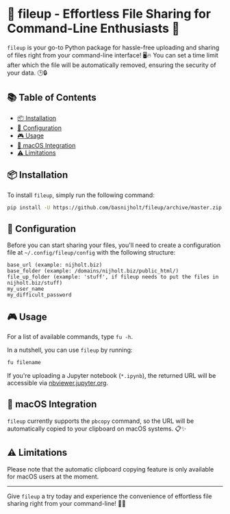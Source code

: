 
# :rocket: fileup - Effortless File Sharing for Command-Line Enthusiasts :rocket:

`fileup` is your go-to Python package for hassle-free uploading and sharing of files right from your command-line interface! 🖥️🔥 You can set a time limit after which the file will be automatically removed, ensuring the security of your data. 🕒🔒

## :books: Table of Contents

<!-- START doctoc generated TOC please keep comment here to allow auto update -->
<!-- DON'T EDIT THIS SECTION, INSTEAD RE-RUN doctoc TO UPDATE -->

- [:package: Installation](#package-installation)
- [:memo: Configuration](#memo-configuration)
- [:video_game: Usage](#video_game-usage)
- [:green_apple: macOS Integration](#green_apple-macos-integration)
- [:warning: Limitations](#warning-limitations)

<!-- END doctoc generated TOC please keep comment here to allow auto update -->


## :package: Installation

To install `fileup`, simply run the following command:

```bash
pip install -U https://github.com/basnijholt/fileup/archive/master.zip
```

## :memo: Configuration

Before you can start sharing your files, you'll need to create a configuration file at `~/.config/fileup/config` with the following structure:

```less
base_url (example: nijholt.biz)
base_folder (example: /domains/nijholt.biz/public_html/)
file_up_folder (example: 'stuff', if fileup needs to put the files in nijholt.biz/stuff)
my_user_name
my_difficult_password
```

## :video_game: Usage

For a list of available commands, type `fu -h`.

In a nutshell, you can use `fileup` by running:

```bash
fu filename
```

If you're uploading a Jupyter notebook (`*.ipynb`), the returned URL will be accessible via [nbviewer.jupyter.org](http://nbviewer.jupyter.org).

## :green_apple: macOS Integration

`fileup` currently supports the `pbcopy` command, so the URL will be automatically copied to your clipboard on macOS systems. 📋✨

## :warning: Limitations

Please note that the automatic clipboard copying feature is only available for macOS users at the moment.

* * *

Give `fileup` a try today and experience the convenience of effortless file sharing right from your command-line! 🎉👏
